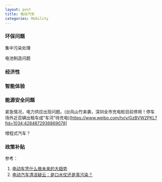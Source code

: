 ```yaml
---
layout: post
title: 电动汽车
categories: Mobility
---
```


### 环保问题

集中污染处理

电池制造问题

### 经济性

### 智能体验

### 能源安全问题
紧急情况，电力供应出现问题。(台风山竹来袭，深圳全市充电桩目前停用！停车场外近百辆出租车成“车河”待充电)[https://www.weibo.com/tv/v/GzBVW2PKL?fid=1034:4284872936869078]

增程式汽车？

### 政策补贴



参考：
1. [电动车凭什么做未来的大趋势](https://www.weibo.com/ttarticle/p/show?id=2309404279386974091064#_0)
2. [电动汽车清洁疑云：是口水仗还是真污染？](https://www.huxiu.com/article/266660.html)


